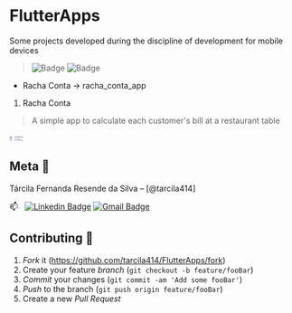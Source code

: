 # FlutterApps
  Some projects developed during the discipline of development for mobile devices
  
> ![Badge](https://img.shields.io/static/v1?label=flutter&message=2.0.1&color=blue&style=for-the-badge&logo=FLUTTER) ![Badge](https://img.shields.io/static/v1?label=dart&message=2.12.0&color=blue&style=for-the-badge&logo=DART) 
 
 
 * Racha Conta -> racha_conta_app
 


1. Racha Conta
  >A simple app to calculate each customer's bill at a restaurant table

<img src="./readmeImg/RachaContaTela1.png" style="width:5px"> <img src="./readmeImg/RachaContaTela2.png" style="width:5px"><img src="./readmeImg/RachaContaTela3.png" style="width:5px"><img src="./readmeImg/RachaContaTela4.png" style="width:5px">

## Meta :raising_hand:

Tárcila Fernanda Resende da Silva – [@tarcila414]

:mailbox: &nbsp; [![Linkedin Badge](https://img.shields.io/badge/-TárcilaSilva-blue?style=flat-square&logo=Linkedin&logoColor=white&link=https:https://www.linkedin.com/in/t%C3%A1rcila-silva-6756101a5/)](https://www.linkedin.com/in/t%C3%A1rcila-silva-6756101a5/) [![Gmail Badge](https://img.shields.io/badge/-tarcila086@@gmail.com-c14438?style=flat-square&logo=Gmail&logoColor=white&link=mailto:tarcila086@gmail.com)](mailto:tarcila086@gmail.com)

## Contributing :triangular_flag_on_post:

1. _Fork_ it (<https://github.com/tarcila414/FlutterApps/fork>)
2. Create your feature _branch_ (`git checkout -b feature/fooBar`)
3. _Commit_ your changes (`git commit -am 'Add some fooBar'`)
4. _Push_ to the branch (`git push origin feature/fooBar`)
5. Create a new _Pull Request_